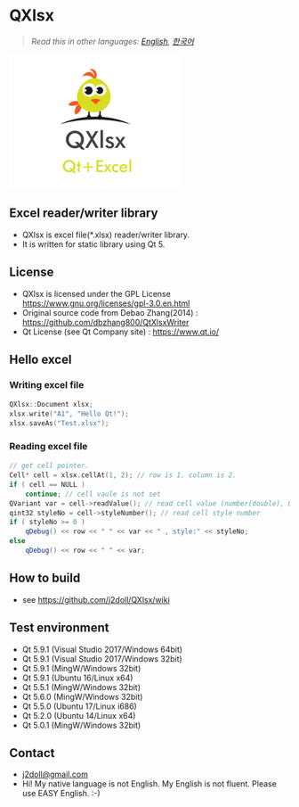# QXlsx

> *Read this in other languages: [English](README.md), [한국어](README.ko.md)*

![](image/IMG_0016.PNG)

## Excel reader/writer library

* QXlsx is excel file(*.xlsx) reader/writer library. 
* It is written for static library using Qt 5.

## License
* QXlsx is licensed under the GPL License https://www.gnu.org/licenses/gpl-3.0.en.html
* Original source code from Debao Zhang(2014) : https://github.com/dbzhang800/QtXlsxWriter
* Qt License (see Qt Company site) : https://www.qt.io/

## Hello excel 
### Writing excel file
```cpp
QXlsx::Document xlsx;
xlsx.write("A1", "Hello Qt!");
xlsx.saveAs("Test.xlsx");
```
### Reading excel file
```cpp
// get cell pointer.
Cell* cell = xlsx.cellAt(1, 2); // row is 1. column is 2.
if ( cell == NULL )
	continue; // cell vaule is not set 
QVariant var = cell->readValue(); // read cell value (number(double), QDateTime, QString ...)
qint32 styleNo = cell->styleNumber(); // read cell style number
if ( styleNo >= 0 )
	qDebug() << row << " " << var << " , style:" << styleNo;
else
	qDebug() << row << " " << var;
```

## How to build
* see https://github.com/j2doll/QXlsx/wiki

## Test environment
* Qt 5.9.1 (Visual Studio 2017/Windows 64bit) 
* Qt 5.9.1 (Visual Studio 2017/Windows 32bit) 
* Qt 5.9.1 (MingW/Windows 32bit) 
* Qt 5.9.1 (Ubuntu 16/Linux x64) 
* Qt 5.5.1 (MingW/Windows 32bit)
* Qt 5.6.0 (MingW/Windows 32bit) 
* Qt 5.5.0 (Ubuntu 17/Linux i686)
* Qt 5.2.0 (Ubuntu 14/Linux x64)
* Qt 5.0.1 (MingW/Windows 32bit) 
   
## Contact
* [j2doll@gmail.com](mailto:j2doll@gmail.com)
* Hi! My native language is not English. My English is not fluent. Please use EASY English. :-) 
